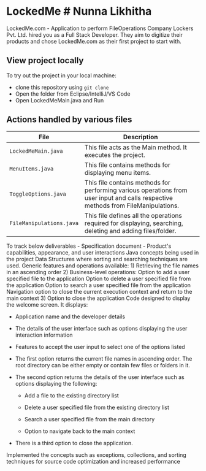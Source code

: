 # LockedMe # Nunna Likhitha
LockedMe.com - Application to perform FileOperations
Company Lockers Pvt. Ltd. hired you as a Full Stack Developer. They aim to digitize their products and chose LockedMe.com as their first project to start with.  
## View project locally
To try out the project in your local machine:
* clone this repository using `git clone `
* Open the folder from Eclipse/IntelliJ/VS Code
* Open LockedMeMain.java and Run
## Actions handled by various files
| File    |  Description           |
|-----------------|-------------------         |
| `LockedMeMain.java` | This file acts as the Main method. It executes the project. |
| `MenuItems.java` | This file contains methods for displaying menu items. |
| `ToggleOptions.java` | This file contains methods for performing various operations from user input and calls respective methods from FileManipulations. |
| `FileManipulations.java` | This file defines all the operations required for displaying, searching, deleting and adding files/folder.|
To track below deliverables - 
    Specification document - Product's capabilities, appearance, and user interactions
    Java concepts being used in the project 
    Data Structures where sorting and searching techniques are used. 
    Generic features and operations available: 
      1)  Retrieving the file names in an ascending order
      2)  Business-level operations:
            Option to add a user specified file to the application
            Option to delete a user specified file from the application
            Option to search a user specified file from the application
            Navigation option to close the current execution context and return to the main context
      3)  Option to close the application
Code designed to display the welcome screen. It displays:
* Application name and the developer details 
* The details of the user interface such as options displaying the user interaction information 
* Features to accept the user input to select one of the options listed 
* The first option returns the current file names in ascending order. The root directory can be either empty or contain few files or folders in it.

* The second option returns the details of the user interface such as options displaying the following:

    * Add a file to the existing directory list

    * Delete a user specified file from the existing directory list

    * Search a user specified file from the main directory

    * Option to navigate back to the main context

* There is a third option to close the application.

Implemented the concepts such as exceptions, collections, and sorting techniques for source code optimization and increased performance 